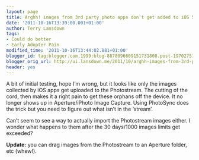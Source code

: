 ```yaml
---
layout: page
title: Arghh! images from 3rd party photo apps don't get added to iOS 5 Photostream
date: '2011-10-16T13:39:00.001+01:00'
author: Terry Lansdown
tags:
- Could do better
- Early Adopter Pain
modified_time: '2011-10-16T13:44:02.881+01:00'
blogger_id: tag:blogger.com,1999:blog-8878096609151731808.post-1970275180719898269
blogger_orig_url: http://ui.lansdown.me/2011/10/arghh-images-from-3rd-party-photo-apps.html
header: yes
---
```


A bit of initial testing, hope I&#8217;m wrong, but it looks like only the images collected by iOS apps get uploaded to the Photostream. The cutting of the cord, then makes it a right pain to get these orphans off the device. It no longer shows up in Aperture/iPhoto Image Capture. Using PhotoSync does the trick but you need to figure out what isn&#8217;t in the &#8216;stream&#8217;.</p> <p>Can&#8217;t seem to see a way to actually import the Photostream images either. I wonder what happens to them after the 30 days/1000 images limits get exceeded?</p> <p><strong>Update:</strong> you can drag images from the Photostream to an Aperture folder, etc (whew!). </p>